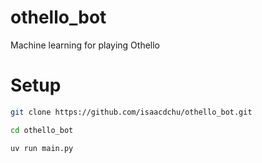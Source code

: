 # othello_bot
Machine learning for playing Othello

# Setup
```bash
git clone https://github.com/isaacdchu/othello_bot.git
```
```bash
cd othello_bot
```
```bash
uv run main.py
```
